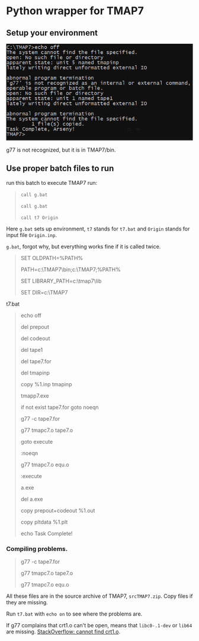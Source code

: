 # Python wrapper for TMAP7

## Setup your environment



![cmd1](./img/cmd1.png)

g77 is not recognized, but it is in TMAP7/bin. 



## Use  proper batch files to run

run this batch to execute TMAP7 run:

> `call g.bat`
>
> `call g.bat`
>
> `call t7 Origin`

Here `g.bat` sets up environment, `t7` stands for `t7.bat` and `Origin` stands for input file `Origin.inp`.

`g.bat`, forgot why, but everything works fine if it is called twice.

> SET OLDPATH=%PATH%
>
> PATH=c:\TMAP7\bin;c:\TMAP7;%PATH%
>
> SET LIBRARY_PATH=c:\tmap7\lib
>
> SET DIR=c:\TMAP7

t7.bat

> echo off
>
> del prepout
>
> del codeout
>
> del tape1
>
> del tape7.for
>
> del tmapinp
>
> copy %1.inp tmapinp
>
> tmapp7.exe
>
> if not exist tape7.for goto noeqn
>
> g77 -c tape7.for
>
> g77 tmapc7.o tape7.o
>
> goto execute
>
> :noeqn
>
> g77 tmapc7.o equ.o
>
> :execute
>
> a.exe
>
> del a.exe
>
> copy prepout+codeout %1.out
>
> copy pltdata %1.plt
>
> echo Task Complete!

### Compiling problems.

> g77 -c tape7.for
>
> g77 tmapc7.o tape7.o
>
> g77 tmapc7.o equ.o

All these files are in the source archive of TMAP7, `srcTMAP7.zip`.  Copy files if they are missing.

Run `t7.bat` with `echo on` to see where the problems are.

If g77 complains that crt1.o can't be open, means that `libc0-.1-dev` or `lib64` are missing. [StackOverflow: cannot find crt1.o](https://stackoverflow.com/questions/6329887/compiling-problems-cannot-find-crt1-o).

 